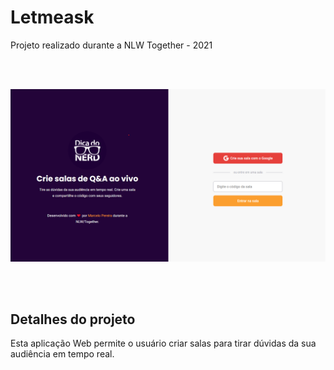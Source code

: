 # Letmeask 

Projeto realizado durante a NLW Together - 2021


<br/>
<br/>


![banner.png](banner.png)


<br/>
<br/>

## Detalhes do projeto

Esta aplicação Web permite o usuário criar salas para tirar dúvidas da sua audiência em tempo real.
